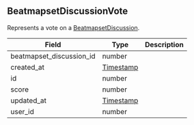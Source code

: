 ## BeatmapsetDiscussionVote

Represents a vote on a [BeatmapsetDiscussion](#beatmapsetdiscussion).

Field                    | Type                         | Description
------------------------ | ---------------------------- | -----------
beatmapset_discussion_id | number                       | |
created_at               | [Timestamp](#timestamp)      | |
id                       | number                       | |
score                    | number                       | |
updated_at               | [Timestamp](#timestamp)      | |
user_id                  | number                       | |
